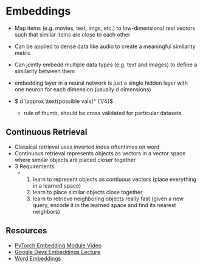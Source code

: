 # Embeddings

- Map items (e.g. movies, text, imgs, etc.) to low-dimensional real vectors such that similar items are close to each other

- Can be applied to dense data like audio to create a meaningful similarity metric

- Can jointly embedd multiple data types (e.g. text and images) to define a similarity between them

- embedding layer in a neural network is just a single hidden layer with one neuron for each dimension (usually $d$ dimensions)

- $ d \approx \text{possible vals}^ {1/4}$ 

    - rule of thumb, should be cross validated for particular datasets

    

## Continuous Retrieval

- Classical retrieval uses inverted index oftentimes on word
- Continuous retrieval represents objects as vectors in a vector space where similar objects are placed closer together 
- 3 Requirements:
    - 1. learn to represent objects as contiuous vectors (place everything in a learned space)
        2. learn to place similar objects close together
        3. learn to retrieve neighboring objects really fast (given a new query, encode it in the learned space and find its nearest neighbors)

## Resources

- [PyTorch Embedding Module Video](https://www.youtube.com/watch?v=euwN5DHfLEo)
- [Google Devs Embeddings Lecture](https://developers.google.com/machine-learning/crash-course/embeddings/video-lecture)
- [Word Embeddings](https://ruder.io/word-embeddings-1/index.html)